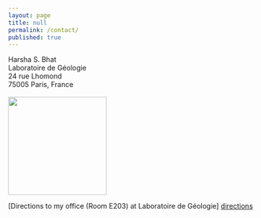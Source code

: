 ```yaml
---
layout: page
title: null
permalink: /contact/
published: true
---
```


Harsha S. Bhat<br>
Laboratoire de Géologie<br>
24 rue Lhomond<br>
75005 Paris, France
<br><br>
<img src="{{site.baseurl}}/images/email.png" class="responsive">


[Directions to my office (Room E203) at Laboratoire de Géologie] [directions] 


[directions]: /directions/
[gmaps]: https://goo.gl/maps/imridvjJr7GPFYjY8

<style>
.responsive {
  width: 200px;
  max-width: 300px;
  height: auto;
}
</style>